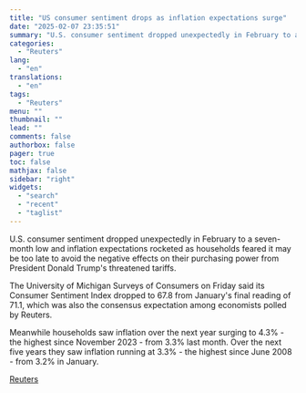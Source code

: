 ```yaml
---
title: "US consumer sentiment drops as inflation expectations surge"
date: "2025-02-07 23:35:51"
summary: "U.S. consumer sentiment dropped unexpectedly in February to a seven-month low and inflation expectations rocketed as households feared it may be too late to avoid the negative effects on their purchasing power from President Donald Trump's threatened tariffs.The University of Michigan Surveys of Consumers on Friday said its Consumer Sentiment..."
categories:
  - "Reuters"
lang:
  - "en"
translations:
  - "en"
tags:
  - "Reuters"
menu: ""
thumbnail: ""
lead: ""
comments: false
authorbox: false
pager: true
toc: false
mathjax: false
sidebar: "right"
widgets:
  - "search"
  - "recent"
  - "taglist"
---
```


U.S. consumer sentiment dropped unexpectedly in February to a seven-month low and inflation expectations rocketed as households feared it may be too late to avoid the negative effects on their purchasing power from President Donald Trump's threatened tariffs.

The University of Michigan Surveys of Consumers on Friday said its Consumer Sentiment Index dropped to 67.8 from January's final reading of 71.1, which was also the consensus expectation among economists polled by Reuters.

Meanwhile households saw inflation over the next year surging to 4.3% - the highest since November 2023 - from 3.3% last month. Over the next five years they saw inflation running at 3.3% - the highest since June 2008 - from 3.2% in January.

[Reuters](https://www.tradingview.com/news/reuters.com,2025:newsml_AQN2K12LB:0-us-consumer-sentiment-drops-as-inflation-expectations-surge/)
